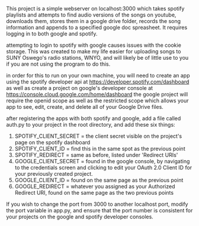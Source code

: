 This project is a simple webserver on localhost:3000 which takes spotify playlists and attempts to find audio versions of the songs on youtube,
downloads them, stores them in a google drive folder, records the song information and appends to a specified google doc spreasheet. It requires logging in to both google and spotify.

attempting to login to spotify with google causes issues with the cookie storage.
This was created to make my life easier for uploading songs to SUNY Oswego's radio stations, WNYO, and will likely be of little use to you if you are not using the program to do this.

in order for this to run on your own machine, you will need to create an app using the spotify developer api at https://developer.spotify.com/dashboard
as well as create a project on google's developer console at https://console.cloud.google.com/home/dashboard
the google project will require the openid scope as well as the restricted scope which allows your app to see, edit, create, and delete all of your Google Drive files.

after registering the apps with both spotify and google, add a file called auth.py to your project in the root directory, and add these six things:
1. SPOTIFY_CLIENT_SECRET = the client secret visible on the project's page on the spotify dashboard
2. SPOTIFY_CLIENT_ID = find this in the same spot as the previous point
3. SPOTIFY_REDIRECT = same as before, listed under 'Redirect URIs'
4. GOOGLE_CLIENT_SECRET = found in the google console, by navigating to the credentials screen and clicking to edit your OAuth 2.0 Client ID for your previously created project.
5. GOOGLE_CLIENT_ID = found on the same page as the previous point
6. GOOGLE_REDIRECT = whatever you assigned as your Authorized Redirect URI, found on the same page as the two previous points

If you wish to change the port from 3000 to another localhost port, modify the port variable in app.py, and ensure that the port number is consistent for your projects on the google
and spotify developer consoles.
